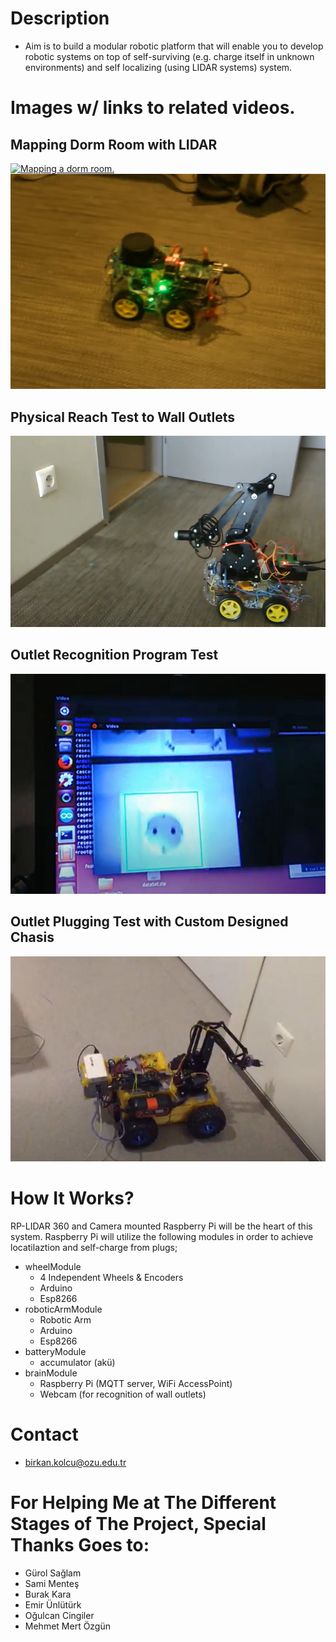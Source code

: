 # Description
- Aim is to build a modular robotic platform that will enable you to develop robotic systems on top of self-surviving (e.g. charge itself in unknown environments) and self localizing (using LIDAR systems) system.

# Images w/ links to related videos.
## Mapping Dorm Room with LIDAR
[![Mapping a dorm room.](http://i.imgur.com/aGk2MWS.png)](http://www.youtube.com/watch?v=oFOAtAxZN7c&t=0m44s "Mapping a dorm room.")
[![Mapping a dorm room.](https://raw.githubusercontent.com/ResearcherOne/RobotTakimiRepo/master/images/lidar.png)](https://www.youtube.com/watch?v=oFOAtAxZN7c&list=PLIdKqNOzltlwOTcxoQ6y2CK0AK1hCf2Rg&index=8 "Mapping a dorm room.")

## Physical Reach Test to Wall Outlets
[![Mapping a dorm room.](https://github.com/ResearcherOne/RobotTakimiRepo/blob/master/images/kamera.png?raw=true)](https://www.youtube.com/watch?v=aMHOmCP7reY&list=PLIdKqNOzltlwOTcxoQ6y2CK0AK1hCf2Rg&index=5 "Mapping a dorm room.")

## Outlet Recognition Program Test
[![Mapping a dorm room.](https://github.com/ResearcherOne/RobotTakimiRepo/blob/master/images/outlet.png?raw=true)](https://www.youtube.com/watch?v=vqVfh4JQv_U&list=PLIdKqNOzltlwOTcxoQ6y2CK0AK1hCf2Rg&index=4 "Mapping a dorm room.")

## Outlet Plugging Test with Custom Designed Chasis
[![Mapping a dorm room.](https://raw.githubusercontent.com/ResearcherOne/RobotTakimiRepo/master/images/robot.png)](https://www.youtube.com/watch?v=Zqhcy5wxcf4&list=PLIdKqNOzltlwOTcxoQ6y2CK0AK1hCf2Rg "Plugging to Outlet.")
		
# How It Works?
RP-LIDAR 360 and Camera mounted Raspberry Pi will be the heart of this system. Raspberry Pi will utilize the following modules in order to achieve locatilaztion and self-charge from plugs;
- wheelModule
  - 4 Independent Wheels & Encoders
  - Arduino
  - Esp8266
- roboticArmModule
  - Robotic Arm
  - Arduino
  - Esp8266
- batteryModule
  - accumulator (akü)
- brainModule
  - Raspberry Pi (MQTT server, WiFi AccessPoint)
  - Webcam (for recognition of wall outlets)
# Contact
- birkan.kolcu@ozu.edu.tr

# For Helping Me at The Different Stages of The Project, Special Thanks Goes to:
- Gürol Sağlam
- Sami Menteş
- Burak Kara
- Emir Ünlütürk
- Oğulcan Cingiler
- Mehmet Mert Özgün
		
